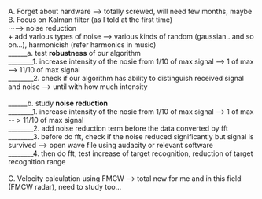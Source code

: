 A. Forget about hardware --> totally screwed, will need few months, maybe <br />
B. Focus on Kalman filter (as I told at the first time) <br />
⋅⋅⋅--> noise reduction <br />
       + add various types of noise --> various kinds of random (gaussian.. and so on...), harmonicish (refer harmonics in music) <br />
______a. test **robustness** of our algorithm <br />
________1. increase intensity of the nosie from 1/10 of max signal --> 1 of max --> 11/10 of max signal <br />
________2. check if our algorithm has ability to distinguish received signal and noise --> until with how much intensity <br />
 <br />
______b. study **noise reduction** <br />
________1. increase intensity of the nosie from 1/10 of max signal --> 1 of max -- > 11/10 of max signal <br />
________2. add noise reduction term before the data converted by fft <br />
________3. before do fft, check if the noise reduced significantly but signal is survived --> open wave file using audacity or relevant software <br />
________4. then do fft, test increase of target recognition, reduction of target recognition range <br />
 <br />
C. Velocity calculation using FMCW --> total new for me and in this field (FMCW radar), need to study too... <br />

